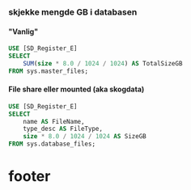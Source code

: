 ### skjekke mengde GB i databasen 

#### "Vanlig"
```sql
USE [SD_Register_E]
SELECT 
    SUM(size * 8.0 / 1024 / 1024) AS TotalSizeGB
FROM sys.master_files;
```
#### File share eller mounted (aka skogdata)
```sql
USE [SD_Register_E]
SELECT 
    name AS FileName,
    type_desc AS FileType,
    size * 8.0 / 1024 / 1024 AS SizeGB
FROM sys.database_files;
```


# footer